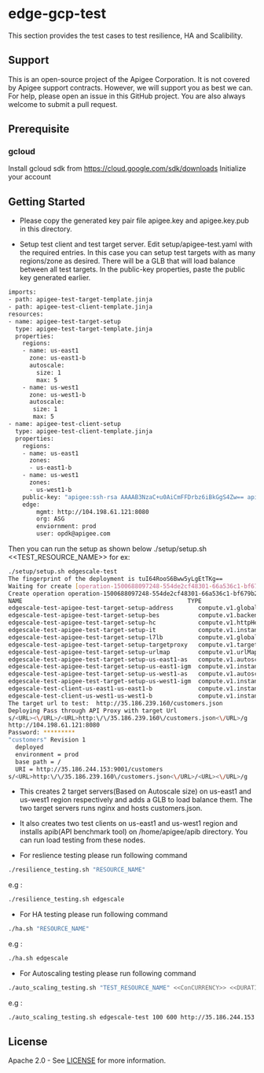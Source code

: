 # edge-gcp-test
This section provides the test cases to test resilience, HA and Scalibility.

## Support
This is an open-source project of the Apigee Corporation. It is not covered by Apigee support contracts. However, we will support you as best we can. For help, please open an issue in this GitHub project. You are also always welcome to submit a pull request.


## Prerequisite

### gcloud 
Install gcloud sdk from https://cloud.google.com/sdk/downloads
Initialize your account

## Getting Started
- Please copy the generated key pair file apigee.key and apigee.key.pub in this directory.

- Setup  test client and test target server. 
Edit setup/apigee-test.yaml with the required entries. In this case you can setup test targets with as many regions/zone as desired. There will be a GLB that will load balance
between all test targets.
In the public-key properties, paste the public key generated earlier.
```sh
imports:
- path: apigee-test-target-template.jinja
- path: apigee-test-client-template.jinja
resources:
- name: apigee-test-target-setup
  type: apigee-test-target-template.jinja
  properties:
    regions:
    - name: us-east1
      zone: us-east1-b
      autoscale:
        size: 1
        max: 5
    - name: us-west1
      zone: us-west1-b
      autoscale:
       size: 1
       max: 5
- name: apigee-test-client-setup
  type: apigee-test-client-template.jinja
  properties:
    regions:
    - name: us-east1
      zones: 
      - us-east1-b
    - name: us-west1
      zones: 
      - us-west1-b
    public-key: "apigee:ssh-rsa AAAAB3NzaC+u0AiCmFFDrbz6iBkGgS4Zw== apigee"
    edge:
        mgmt: http://104.198.61.121:8080
        org: ASG
        enviornment: prod
        user: opdk@apigee.com
```
Then you can run the setup as shown below
./setup/setup.sh <<TEST_RESOURCE_NAME>>
for ex:
```sh
./setup/setup.sh edgescale-test
The fingerprint of the deployment is tuI64RooS6Bww5yLgEtTKg==
Waiting for create [operation-1500688097248-554de2cf48301-66a536c1-bf679b2b]...done.
Create operation operation-1500688097248-554de2cf48301-66a536c1-bf679b2b completed successfully.
NAME                                               TYPE                             STATE      ERRORS  INTENT
edgescale-test-apigee-test-target-setup-address       compute.v1.globalAddress         COMPLETED  []
edgescale-test-apigee-test-target-setup-bes           compute.v1.backendService        COMPLETED  []
edgescale-test-apigee-test-target-setup-hc            compute.v1.httpHealthCheck       COMPLETED  []
edgescale-test-apigee-test-target-setup-it            compute.v1.instanceTemplate      COMPLETED  []
edgescale-test-apigee-test-target-setup-l7lb          compute.v1.globalForwardingRule  COMPLETED  []
edgescale-test-apigee-test-target-setup-targetproxy   compute.v1.targetHttpProxy       COMPLETED  []
edgescale-test-apigee-test-target-setup-urlmap        compute.v1.urlMap                COMPLETED  []
edgescale-test-apigee-test-target-setup-us-east1-as   compute.v1.autoscaler            COMPLETED  []
edgescale-test-apigee-test-target-setup-us-east1-igm  compute.v1.instanceGroupManager  COMPLETED  []
edgescale-test-apigee-test-target-setup-us-west1-as   compute.v1.autoscaler            COMPLETED  []
edgescale-test-apigee-test-target-setup-us-west1-igm  compute.v1.instanceGroupManager  COMPLETED  []
edgescale-test-client-us-east1-us-east1-b             compute.v1.instance              COMPLETED  []
edgescale-test-client-us-west1-us-west1-b             compute.v1.instance              COMPLETED  []
The target url to test:  http://35.186.239.160/customers.json
Deploying Pass through API Proxy with target Url
s/<URL><\/URL>/<URL>http:\/\/35.186.239.160\/customers.json<\/URL>/g
http://104.198.61.121:8080
Password: *********
"customers" Revision 1
  deployed
  environment = prod
  base path = /
  URI = http://35.186.244.153:9001/customers
s/<URL>http:\/\/35.186.239.160\/customers.json<\/URL>/<URL><\/URL>/g

```

- This creates 2 target servers(Based on Autoscale size) on us-east1 and us-west1 region respectively and adds a GLB to load balance them. The two target servers 
runs nginx and hosts customers.json. 

- It also creates two test clients on us-east1 and us-west1 region and installs apib(API benchmark tool) on /home/apigee/apib directory. You can run load testing 
from these nodes.


- For reslience testing please run following command 
```sh
./resilience_testing.sh "RESOURCE_NAME"
```
e.g :
```sh
./resilience_testing.sh edgescale
```
- For HA testing please run following command 
```sh
./ha.sh "RESOURCE_NAME"
```
e.g :
```sh
./ha.sh edgescale
```

- For Autoscaling testing please run following command 
```sh
./auto_scaling_testing.sh "TEST_RESOURCE_NAME" <<ConCURRENCY>> <<DURATION>>  <<API_BASE_URL>>
```
e.g :
```sh
./auto_scaling_testing.sh edgescale-test 100 600 http://35.186.244.153
```



## License

Apache 2.0 - See [LICENSE](LICENSE) for more information.
